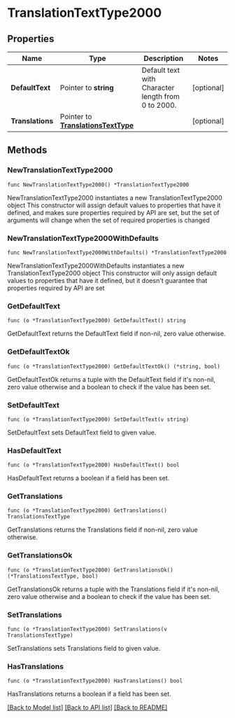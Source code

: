 # TranslationTextType2000

## Properties

Name | Type | Description | Notes
------------ | ------------- | ------------- | -------------
**DefaultText** | Pointer to **string** | Default text with Character length from 0 to 2000. | [optional] 
**Translations** | Pointer to [**TranslationsTextType**](TranslationsTextType.md) |  | [optional] 

## Methods

### NewTranslationTextType2000

`func NewTranslationTextType2000() *TranslationTextType2000`

NewTranslationTextType2000 instantiates a new TranslationTextType2000 object
This constructor will assign default values to properties that have it defined,
and makes sure properties required by API are set, but the set of arguments
will change when the set of required properties is changed

### NewTranslationTextType2000WithDefaults

`func NewTranslationTextType2000WithDefaults() *TranslationTextType2000`

NewTranslationTextType2000WithDefaults instantiates a new TranslationTextType2000 object
This constructor will only assign default values to properties that have it defined,
but it doesn't guarantee that properties required by API are set

### GetDefaultText

`func (o *TranslationTextType2000) GetDefaultText() string`

GetDefaultText returns the DefaultText field if non-nil, zero value otherwise.

### GetDefaultTextOk

`func (o *TranslationTextType2000) GetDefaultTextOk() (*string, bool)`

GetDefaultTextOk returns a tuple with the DefaultText field if it's non-nil, zero value otherwise
and a boolean to check if the value has been set.

### SetDefaultText

`func (o *TranslationTextType2000) SetDefaultText(v string)`

SetDefaultText sets DefaultText field to given value.

### HasDefaultText

`func (o *TranslationTextType2000) HasDefaultText() bool`

HasDefaultText returns a boolean if a field has been set.

### GetTranslations

`func (o *TranslationTextType2000) GetTranslations() TranslationsTextType`

GetTranslations returns the Translations field if non-nil, zero value otherwise.

### GetTranslationsOk

`func (o *TranslationTextType2000) GetTranslationsOk() (*TranslationsTextType, bool)`

GetTranslationsOk returns a tuple with the Translations field if it's non-nil, zero value otherwise
and a boolean to check if the value has been set.

### SetTranslations

`func (o *TranslationTextType2000) SetTranslations(v TranslationsTextType)`

SetTranslations sets Translations field to given value.

### HasTranslations

`func (o *TranslationTextType2000) HasTranslations() bool`

HasTranslations returns a boolean if a field has been set.


[[Back to Model list]](../README.md#documentation-for-models) [[Back to API list]](../README.md#documentation-for-api-endpoints) [[Back to README]](../README.md)


